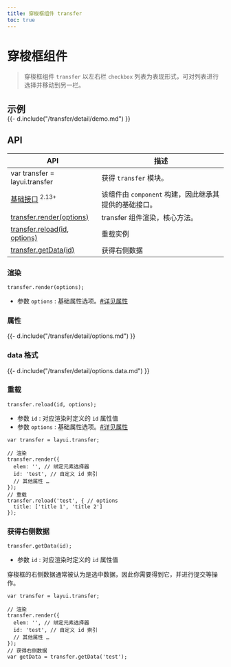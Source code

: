 ```yaml
---
title: 穿梭框组件 transfer
toc: true
---
```


# 穿梭框组件

> 穿梭框组件 `transfer` 以左右栏 `checkbox` 列表为表现形式，可对列表进行选择并移动到另一栏。

<h2 id="examples" lay-toc="{hot: true}" style="margin-bottom: 0;">示例</h2>

<div>
{{- d.include("/transfer/detail/demo.md") }}
</div>

<h2 id="api" lay-toc="{hot: true}">API</h2>

| API | 描述 |
| --- | --- |
| var transfer = layui.transfer | 获得 `transfer` 模块。 |
| [基础接口](../component/#export) <sup>2.13+</sup> | 该组件由 `component` 构建，因此继承其提供的基础接口。|
| [transfer.render(options)](#render) | transfer 组件渲染，核心方法。 |
| [transfer.reload(id, options)](#reload) | 重载实例 |
| [transfer.getData(id)](#getData) | 获得右侧数据 |

<h3 id="render" lay-toc="{level: 2}">渲染</h3>

`transfer.render(options);`

- 参数 `options` : 基础属性选项。[#详见属性](#options)

<h3 id="options" lay-toc="{level: 2, hot: true}">属性</h3>

<div>
{{- d.include("/transfer/detail/options.md") }}
</div>

<h3 id="options.data" lay-toc="{level: 3, hot: true}">data 格式</h3>

<div>
{{- d.include("/transfer/detail/options.data.md") }}
</div>

<h3 id="reload" lay-toc="{level: 2}">重载</h3>

`transfer.reload(id, options);`

- 参数 `id` : 对应渲染时定义的 `id` 属性值
- 参数 `options` : 基础属性选项。[#详见属性](#options)

```
var transfer = layui.transfer;

// 渲染
transfer.render({
  elem: '', // 绑定元素选择器
  id: 'test', // 自定义 id 索引
  // 其他属性 …
});
// 重载
transfer.reload('test', { // options
  title: ['title 1', 'title 2']
});
```

<h3 id="getData" lay-pid="api" class="ws-anchor ws-bold">获得右侧数据</h3>

`transfer.getData(id);`

- 参数 `id` : 对应渲染时定义的 `id` 属性值

穿梭框的右侧数据通常被认为是选中数据，因此你需要得到它，并进行提交等操作。

```
var transfer = layui.transfer;

// 渲染
transfer.render({
  elem: '', // 绑定元素选择器
  id: 'test', // 自定义 id 索引
  // 其他属性 …
});
// 获得右侧数据
var getData = transfer.getData('test');
```
